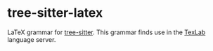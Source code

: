 # tree-sitter-latex

LaTeX grammar for [tree-sitter](https://github.com/tree-sitter/tree-sitter).
This grammar finds use in the [TexLab](https://github.com/latex-lsp/texlab) language server.
